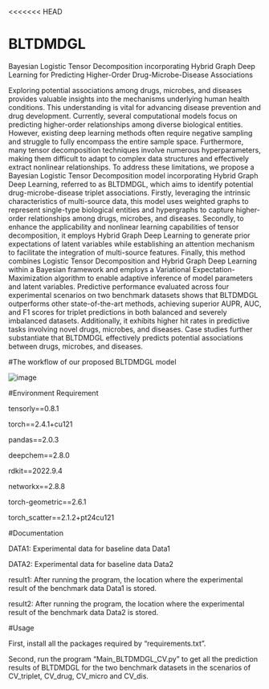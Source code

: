 <<<<<<< HEAD
# BLTDMDGL
Bayesian Logistic Tensor Decomposition incorporating Hybrid Graph Deep Learning for Predicting Higher-Order Drug-Microbe-Disease Associations

Exploring potential associations among drugs, microbes, and diseases provides valuable insights into the mechanisms underlying human health conditions. This understanding is vital for advancing disease prevention and drug development. Currently, several computational models focus on predicting higher-order relationships among diverse biological entities. However, existing deep learning methods often require negative sampling and struggle to fully encompass the entire sample space. Furthermore, many tensor decomposition techniques involve numerous hyperparameters, making them difficult to adapt to complex data structures and effectively extract nonlinear relationships. To address these limitations, we propose a Bayesian Logistic Tensor Decomposition model incorporating Hybrid Graph Deep Learning, referred to as BLTDMDGL, which aims to identify potential drug-microbe-disease triplet associations. Firstly, leveraging the intrinsic characteristics of multi-source data, this model uses weighted graphs to represent single-type biological entities and hypergraphs to capture higher-order relationships among drugs, microbes, and diseases. Secondly, to enhance the applicability and nonlinear learning capabilities of tensor decomposition, it employs Hybrid Graph Deep Learning to generate prior expectations of latent variables while establishing an attention mechanism to facilitate the integration of multi-source features. Finally, this method combines Logistic Tensor Decomposition and Hybrid Graph Deep Learning within a Bayesian framework and employs a Variational Expectation-Maximization algorithm to enable adaptive inference of model parameters and latent variables. Predictive performance evaluated across four experimental scenarios on two benchmark datasets shows that BLTDMDGL outperforms other state-of-the-art methods, achieving superior AUPR, AUC, and F1 scores for triplet predictions in both balanced and severely imbalanced datasets. Additionally, it exhibits higher hit rates in predictive tasks involving novel drugs, microbes, and diseases. Case studies further substantiate that BLTDMDGL effectively predicts potential associations between drugs, microbes, and diseases.

#The workflow of our proposed BLTDMDGL model

![image](https://github.com/Mayingjun20179/VBMGDL/blob/main/workflow.png)

#Environment Requirement

tensorly==0.8.1

torch==2.4.1+cu121

pandas==2.0.3

deepchem==2.8.0

rdkit==2022.9.4

networkx==2.8.8

torch-geometric==2.6.1

torch_scatter==2.1.2+pt24cu121

#Documentation

DATA1: Experimental data for baseline data Data1

DATA2: Experimental data for baseline data Data2

result1: After running the program, the location where the experimental result of the benchmark data Data1 is stored.

result2: After running the program, the location where the experimental result of the benchmark data Data2 is stored.

#Usage

First, install all the packages required by “requirements.txt”.

Second, run the program “Main_BLTDMDGL_CV.py” to get all the prediction results of BLTDMDGL for the two benchmark datasets in the scenarios of CV_triplet, CV_drug, CV_micro and CV_dis.

